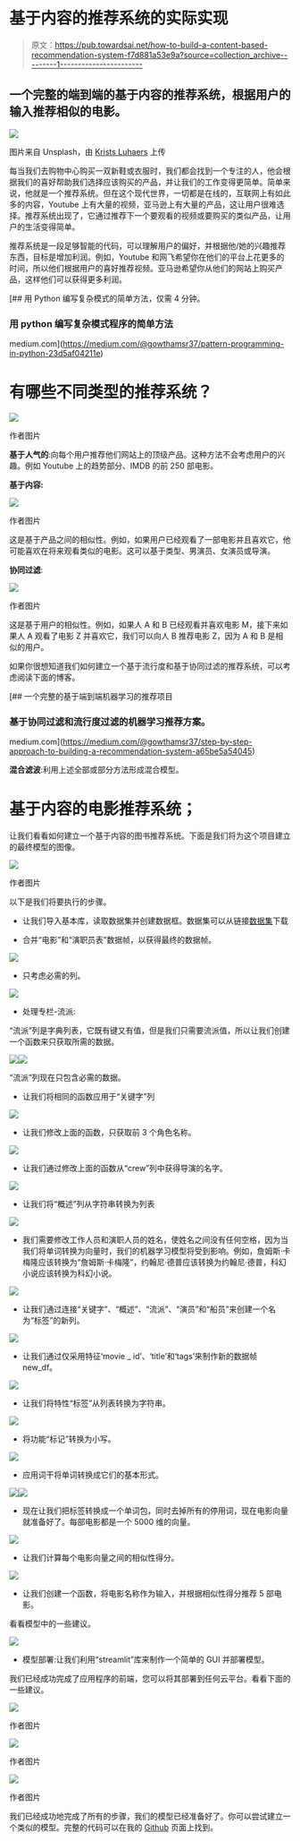 # 基于内容的推荐系统的实际实现

> 原文：<https://pub.towardsai.net/how-to-build-a-content-based-recommendation-system-f7d881a53e9a?source=collection_archive---------1----------------------->

## 一个完整的端到端的基于内容的推荐系统，根据用户的输入推荐相似的电影。

![](img/ae2fb26e25e3d0f0a1cd45071fd9fb92.png)

图片来自 Unsplash，由 [Krists Luhaers](https://unsplash.com/@kristsll) 上传

每当我们去购物中心购买一双新鞋或衣服时，我们都会找到一个专注的人，他会根据我们的喜好帮助我们选择应该购买的产品，并让我们的工作变得更简单。简单来说，他就是一个推荐系统。但在这个现代世界，一切都是在线的，互联网上有如此多的内容，Youtube 上有大量的视频，亚马逊上有大量的产品，这让用户很难选择。推荐系统出现了，它通过推荐下一个要观看的视频或要购买的类似产品，让用户的生活变得简单。

推荐系统是一段足够智能的代码，可以理解用户的偏好，并根据他/她的兴趣推荐东西，目标是增加利润。例如，Youtube 和网飞希望你在他们的平台上花更多的时间，所以他们根据用户的喜好推荐视频。亚马逊希望你从他们的网站上购买产品，这样他们可以获得更多利润。

[](https://medium.com/@gowthamsr37/pattern-programming-in-python-23d5af04211e) [## 用 Python 编写复杂模式的简单方法，仅需 4 分钟。

### 用 python 编写复杂模式程序的简单方法

medium.com](https://medium.com/@gowthamsr37/pattern-programming-in-python-23d5af04211e) 

# 有哪些不同类型的推荐系统？

![](img/65de8feaff631549efd87f2dbcce76eb.png)

作者图片

**基于人气的**:向每个用户推荐他们网站上的顶级产品。这种方法不会考虑用户的兴趣。例如 Youtube 上的趋势部分、IMDB 的前 250 部电影。

**基于内容:**

![](img/e803f20f7e6e1832c592878e0d7b287c.png)

作者图片

这是基于产品之间的相似性。例如，如果用户已经观看了一部电影并且喜欢它，他可能喜欢在将来观看类似的电影。这可以基于类型、男演员、女演员或导演。

**协同过滤**:

![](img/a3c0af7964fdae490a8ee0e38208364e.png)

作者图片

这是基于用户的相似性。例如，如果人 A 和 B 已经观看并喜欢电影 M，接下来如果人 A 观看了电影 Z 并喜欢它，我们可以向人 B 推荐电影 Z，因为 A 和 B 是相似的用户。

如果你很想知道我们如何建立一个基于流行度和基于协同过滤的推荐系统，可以考虑阅读下面的博客。

[](https://medium.com/@gowthamsr37/step-by-step-approach-to-building-a-recommendation-system-a65be5a54045) [## 一个完整的基于端到端机器学习的推荐项目

### 基于协同过滤和流行度过滤的机器学习推荐方案。

medium.com](https://medium.com/@gowthamsr37/step-by-step-approach-to-building-a-recommendation-system-a65be5a54045) 

**混合滤波**:利用上述全部或部分方法形成混合模型。

# 基于内容的电影推荐系统；

让我们看看如何建立一个基于内容的图书推荐系统。下面是我们将为这个项目建立的最终模型的图像。

![](img/cc11904c607c734ed0da6cf145fd38d9.png)

作者图片

以下是我们将要执行的步骤。

*   让我们导入基本库，读取数据集并创建数据框。数据集可以从链接[数据集](https://www.kaggle.com/datasets/tmdb/tmdb-movie-metadata?select=tmdb_5000_credits.csv)下载

*   合并“电影”和“演职员表”数据帧，以获得最终的数据帧。

![](img/42bdb8d405af184e7b9c5ff75a4a1342.png)

*   只考虑必需的列。

![](img/6762ce09f03f41e8387eea77c46ac025.png)

*   处理专栏-流派:

“流派”列是字典列表，它既有键又有值，但是我们只需要流派值，所以让我们创建一个函数来只获取所需的数据。

![](img/98a122e182c4ce05f34a5b195c746843.png)![](img/1364ae6f2b1f7cff0793cf1df3a6f1e8.png)

“流派”列现在只包含必需的数据。

*   让我们将相同的函数应用于“关键字”列

![](img/98ad1890e18490c513d601c680bfe071.png)

*   让我们修改上面的函数，只获取前 3 个角色名称。

![](img/e8c8977191e2dc3a25d7a7471daea068.png)

*   让我们通过修改上面的函数从“crew”列中获得导演的名字。

![](img/7ba629ff813cbc53035659698d28cc78.png)

*   让我们将“概述”列从字符串转换为列表

![](img/91f80c193a6ce7f4bb6e2e24ec2ab642.png)

*   我们需要修改工作人员和演职人员的姓名，使姓名之间没有任何空格，因为当我们将单词转换为向量时，我们的机器学习模型将受到影响。例如，詹姆斯·卡梅隆应该转换为“詹姆斯·卡梅隆”，约翰尼·德普应该转换为约翰尼·德普，科幻小说应该转换为科幻小说。

![](img/8ef313997932d0a30ee8b9fccfdf4aae.png)

*   让我们通过连接“关键字”、“概述”、“流派”、“演员”和“船员”来创建一个名为“标签”的新列。

![](img/3bf74c7388868442879dfe271041ad65.png)

*   让我们通过仅采用特征‘movie _ id’、‘title’和‘tags’来制作新的数据帧 new_df。

![](img/9a2a04846822b00db5040cb617048e05.png)

*   让我们将特性“标签”从列表转换为字符串。

![](img/545928c871a7ffbf0f5b6ce7120c2bcd.png)

*   将功能“标记”转换为小写。

![](img/115765dacb0b3954ab568637b8eb8398.png)

*   应用词干将单词转换成它们的基本形式。

![](img/15c8f0def867d4d4d6dd6a168fa7c900.png)![](img/1ee2723eee6ba57829d5d179d7cd8b02.png)

*   现在让我们把标签转换成一个单词包，同时去掉所有的停用词，现在电影向量就准备好了。每部电影都是一个 5000 维的向量。

![](img/a12d771d43ab922ca02e3c383ea28520.png)

*   让我们计算每个电影向量之间的相似性得分。

![](img/21e10f8607697d9e39af7f2299ef62d1.png)

*   让我们创建一个函数，将电影名称作为输入，并根据相似性得分推荐 5 部电影。

看看模型中的一些建议。

![](img/25b0f8cc3e14e4556a10876656a82d4e.png)

*   模型部署:让我们利用“streamlit”库来制作一个简单的 GUI 并部署模型。

我们已经成功完成了应用程序的前端，您可以将其部署到任何云平台。看看下面的一些建议。

![](img/8ea886560d67d3ed80b8922d4b51c0e8.png)

作者图片

![](img/9b1c86b7e9a32b3aa8f42bd2875b053a.png)

作者图片

![](img/095b1d3ad1a9cf88b7ee0236de3dfdf9.png)

作者图片

我们已经成功地完成了所有的步骤，我们的模型已经准备好了。你可以尝试建立一个类似的模型。完整的代码可以在我的 [Github](https://github.com/gowthamsr37/Movie-Recommendation-System) 页面上找到。